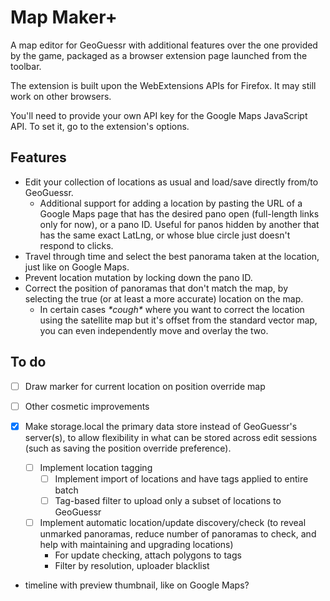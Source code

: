 # Map Maker+

A map editor for GeoGuessr with additional features over the one provided by the game, packaged as a browser extension page launched from the toolbar.

The extension is built upon the WebExtensions APIs for Firefox. It may still work on other browsers.

You'll need to provide your own API key for the Google Maps JavaScript API. To set it, go to the extension's options.

## Features
- Edit your collection of locations as usual and load/save directly from/to GeoGuessr.
    - Additional support for adding a location by pasting the URL of a Google Maps page that has the desired pano open (full-length links only for now), or a pano ID. Useful for panos hidden by another that has the same exact LatLng, or whose blue circle just doesn't respond to clicks.
- Travel through time and select the best panorama taken at the location, just like on Google Maps.
- Prevent location mutation by locking down the pano ID.
- Correct the position of panoramas that don't match the map, by selecting the true (or at least a more accurate) location on the map.
    - In certain cases _\*cough\*_ where you want to correct the location using the satellite map but it's offset from the standard vector map, you can even independently move and overlay the two.

## To do
- [ ] Draw marker for current location on position override map
- [ ] Other cosmetic improvements

- [x] Make storage.local the primary data store instead of GeoGuessr's server(s), to allow flexibility in what can be stored across edit sessions (such as saving the position override preference).
    - [ ] Implement location tagging
        - [ ] Implement import of locations and have tags applied to entire batch
        - [ ] Tag-based filter to upload only a subset of locations to GeoGuessr
    - [ ] Implement automatic location/update discovery/check (to reveal unmarked panoramas, reduce number of panoramas to check, and help with maintaining and upgrading locations)
        - For update checking, attach polygons to tags
        - Filter by resolution, uploader blacklist

- timeline with preview thumbnail, like on Google Maps?